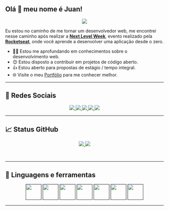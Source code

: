 ## Olá 👋 meu nome é Juan!

<p align = "center">
  <a href="">
    <img src="https://profile-counter.glitch.me/juanvieiraprado99/count.svg"/>
  </a>
</p>

Eu estou no caminho de me tornar um desenvolvedor web, me encontrei nesse caminho após realizar a  **[Next Level Week](https://nextlevelweek.com/)**, evento realizado pela **[Rocketseat](https://github.com/Rocketseat)**, onde você aprende a desenvolver uma aplicação desde o zero.

- 👨‍💻 Estou me aprofundando em conhecimentos sobre o desenvolvimento web.
- 😊 Estou disposto a contribuir em projetos de código aberto.
- 👍 Estou aberto para propostas de estágio / tempo integral.
- 🌐 Visite o meu [Portfólio](https://juanprado.netlify.app/) para me conhecer melhor.



---

## 💬 Redes Sociais


<p align = "center">

  <a href="https://twitter.com/juanprado99">
    <img src="https://img.shields.io/badge/twitter-%231DA1F2.svg?&style=for-the-badge&logo=twitter&logoColor=white" />
  </a>

  <a href="https://www.facebook.com/juan.prado.503">
    <img src="https://img.shields.io/badge/facebook-%231877F2.svg?&style=for-the-badge&logo=facebook&logoColor=white" />
  </a>

  <a href="https://juanprado.netlify.app/">
    <img src="https://img.shields.io/badge/portfolio-web-%23.svg?&style=for-the-badge&logo=&logoColor=white%22" />
  </a>

  <a href="https://www.linkedin.com/in/juanvieiraprado/">
    <img src="https://img.shields.io/badge/linkedin-%230077B5.svg?&style=for-the-badge&logo=linkedin&logoColor=white" />
  </a>

  <a href="https://www.instagram.com/juandark1999/?hl=pt-br">
    <img src="https://img.shields.io/badge/instagram-%23E4405F.svg?&style=for-the-badge&logo=instagram&logoColor=white" />
  </a>

</p>

---
## &#x1f4c8; Status GitHub

<p align="center">
  <a href="https://github.com/juanvieiraprado99/juanvieiraprado99">
    <img src="https://github-readme-stats.vercel.app/api?username=juanvieiraprado99&show_icons=true" />
  </a>

  <a href="https://github.com/juanvieiraprado99/juanvieiraprado99">
    <img src="https://github-readme-stats.vercel.app/api/top-langs/?username=juanvieiraprado99&layout=compact" />
  </a>
</p>

<br>

---

## 🔧 Linguagens e ferramentas
 
<p align="center">
  <a href=""><img src="https://img.shields.io/badge/-HTML5-000000?style=flat&logo=html5" height="50px"></a>
  <a href=""><img src="https://img.shields.io/badge/-CSS3-000000?style=flat&logo=css3" height="50px"></a>
  <a href=""><img src="https://img.shields.io/badge/-Markdown-000000?style=flat&logo=markdown" height="50px"></a>
  <a href=""><img src="https://img.shields.io/badge/-JavaScript-000000?style=flat&logo=javascript" height="50px"></a>
  <a href=""><img src="https://img.shields.io/badge/-C_Sharp-000000?style=flat&logo=c-sharp" height="50px"></a>
  <a href=""><img src="https://img.shields.io/badge/-Git-000000?style=flat&logo=git" height="50px"></a>
  <a href=""><img src="https://img.shields.io/badge/-GitHub-000000?style=flat&logo=github" height="50px"></a>
</p>

---

